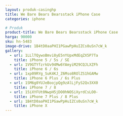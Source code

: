 ```yaml
---
layout: produk-casinghp
title: We Bare Bears Bearsstack iPhone Case
categories: iphone

# Produk
product-title: We Bare Bears Bearsstack iPhone Case
harga: 90000
sku: hn-5483
image-drive: 1B4tD0aaPHI1PGawPpHuIZCs0uSn7cW_k
gallery:
  - url: 1LLlTQywoBmvi8yE5nYUpxMdEqZX5P7Ta
    title: iPhone 5 / 5s / SE
  - url: 1V9GTYfzrkUv94Mw6YAmyiM29CQJLXZFh
    title: iPhone 6 / 6s
  - url: 1xp09RYg_SuK4KJ_Z6Mso8ROlZS1hGAMw
    title: iPhone 6 Plus / 6s Plus
  - url: 1SM6g0YUJeBoojpQg9zAlLjFyS2Qv3XX0
    title: iPhone 7 / 8
  - url: 15iXYFUt0NwpH5jDO0hNOSiXyrdCsLO0-
    title: iPhone 7 Plus / 8 Plus
  - url: 1B4tD0aaPHI1PGawPpHuIZCs0uSn7cW_k
    title: iPhone X
---
```

